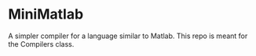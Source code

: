 # MiniMatlab
A simpler compiler for a language similar to Matlab. This repo is meant for the Compilers class.
